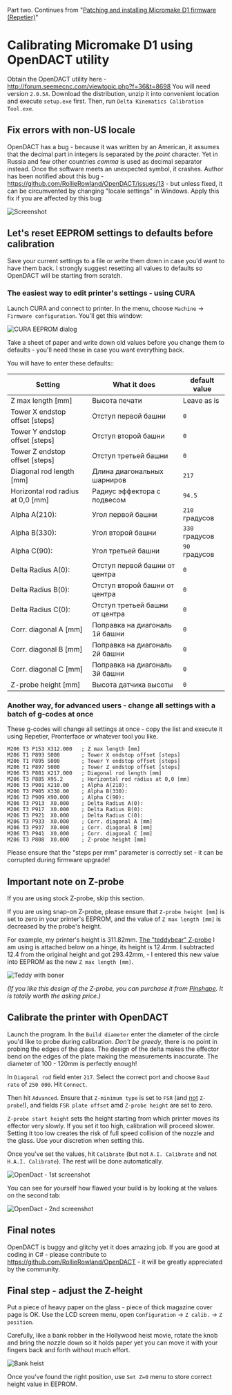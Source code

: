 Part two. Continues from "[Patching and installing Micromake D1 firmware (Repetier)](https://github.com/Bougakov/Micromake-D1-3D-printer/blob/master/Installing%20custom%20firmware%.md)"

# Calibrating Micromake D1 using OpenDACT utility

Obtain the OpenDACT utility here - http://forum.seemecnc.com/viewtopic.php?f=36&t=8698 You will need version `2.0.5A`. Download the distribution, unzip it into convenient location and execute `setup.exe` first. Then, run `Delta Kinematics Calibration Tool.exe`.

## Fix errors with non-US locale

OpenDACT has a bug - because it was written by an American, it assumes that the decimal part in integers is separated by the *point* character. Yet in Russia and few other countries *comma* is used as decimal separator instead. Once the software meets an unexpected symbol, it crashes. Author has been notified about this bug - https://github.com/RollieRowland/OpenDACT/issues/13 - but unless fixed, it can be circumvented by changing "locale settings" in Windows. Apply this fix if you are affected by this bug:

![Screenshot](https://cloud.githubusercontent.com/assets/1763243/20276440/4d898040-aaad-11e6-83a2-d61963abfb82.png)

## Let's reset EEPROM settings to defaults before calibration

Save your current settings to a file or write them down in case you'd want to have them back. I strongly suggest resetting all values to defaults so OpenDACT will be starting from scratch. 

### The easiest way to edit printer's settings - using CURA

Launch CURA and connect to printer. In the menu, choose `Machine` -> `Firmware configuration`. You'll get this window:

![CURA EEPROM dialog](https://pp.userapi.com/c836128/v836128745/415b2/MxaS8MbzS88.jpg)

Take a sheet of paper and write down old values before you change them to defaults - you'll need these in case you want everything back.

You will have to enter these defaults::

| Setting | What it does | default value |
| --- | --- | --- |
| Z max length [mm] | Высота печати | Leave as is |
| Tower X endstop offset [steps] | Отступ первой башни | `0` |
| Tower Y endstop offset [steps] | Отступ второй башни | `0` |
| Tower Z endstop offset [steps] | Отступ третьей башни | `0` |
| Diagonal rod length [mm] | Длина диагональных шарниров | `217` |
| Horizontal rod radius at 0,0 [mm] | Радиус эффектора с подвесом | `94.5` |
| Alpha A(210): | Угол первой башни | `210` градусов |
| Alpha B(330): | Угол второй башни | `330` градусов |
| Alpha C(90): | Угол третьей башни | `90` градусов |
| Delta Radius A(0): | Отступ первой башни от центра | `0` |
| Delta Radius B(0): | Отступ второй башни от центра | `0` |
| Delta Radius C(0): | Отступ третьей башни от центра | `0` |
| Corr. diagonal A [mm] | Поправка на диагональ 1й башни | `0` |
| Corr. diagonal B [mm] | Поправка на диагональ 2й башни | `0` |
| Corr. diagonal C [mm] | Поправка на диагональ 3й башни | `0` |
| Z-probe height [mm]  | Высота датчика высоты | `0` |

### Another way, for advanced users - change all settings with a batch of g-codes at once 

These g-codes will change all settings at once - copy the list and execute it using Repetier, Pronterface or whatever tool you like.

    M206 T3 P153 X312.000   ; Z max length [mm]
    M206 T1 P893 S000       ; Tower X endstop offset [steps]
    M206 T1 P895 S000       ; Tower Y endstop offset [steps]
    M206 T1 P897 S000       ; Tower Z endstop offset [steps]
    M206 T3 P881 X217.000   ; Diagonal rod length [mm]
    M206 T3 P885 X95.2      ; Horizontal rod radius at 0,0 [mm]
    M206 T3 P901 X210.00    ; Alpha A(210):
    M206 T3 P905 X330.00    ; Alpha B(330):
    M206 T3 P909 X90.000    ; Alpha C(90):
    M206 T3 P913  X0.000    ; Delta Radius A(0):
    M206 T3 P917  X0.000    ; Delta Radius B(0):
    M206 T3 P921  X0.000    ; Delta Radius C(0):
    M206 T3 P933  X0.000    ; Corr. diagonal A [mm]
    M206 T3 P937  X0.000    ; Corr. diagonal B [mm] 
    M206 T3 P941  X0.000    ; Corr. diagonal C [mm] 
    M206 T3 P808  X0.000    ; Z-probe height [mm] 

Please ensure that the "steps per mm" parameter is correctly set - it can be corrupted during firmware upgrade!

## Important note on Z-probe

If you are using stock Z-probe, skip this section.

If you are using snap-on Z-probe, please ensure that `Z-probe height [mm]` is set to zero in your printer's EEPROM, and the value of `Z max length [mm]` is decreased by the probe's height.

For example, my printer's height is 311.82mm. [The "teddybear" Z-probe](https://www.facebook.com/groups/173676226330714/permalink/371138909917777/) I am using is attached below on a hinge, its height is 12.4mm. I subtracted 12.4 from the original height and got 293.42mm, - I entered this new value into EEPROM as the new `Z max length [mm]`.

![Teddy with boner](https://scontent-ams3-1.xx.fbcdn.net/v/t1.0-9/16195531_10158495767570354_6174518943208334893_n.jpg?oh=798154abea958b18114b8c29e6ea8d4f&oe=59636BB6)

*(If you like this design of the Z-probe, you can purchase it from [Pinshape](https://pinshape.com/items/31151-3d-printed-z-eddy-the-micromake-z-probe-e3d-v5-fits-afinibot-etc). It is totally worth the asking price.)*

## Calibrate the printer with OpenDACT

Launch the program. In the `Build diameter` enter the diameter of the circle you'd like to probe during calibration. _Don't be greedy_, there is no point in probing the edges of the glass. The design of the delta makes the effector bend on the edges of the plate making the measurements inaccurate. The diameter of 100 - 120mm is perfectly enough!

In `Diagonal rod` field enter `217`. Select the correct port and choose `Baud rate` of `250 000`. Hit `Connect`.

Then hit `Advanced`. Ensure that `Z-minimum type` is set to `FSR` (and [not](https://github.com/RollieRowland/OpenDACT/issues/14#issuecomment-288098600) `Z-probe`!), and fields `FSR plate offset` amd `Z-probe height` are set to zero. 

`Z-probe start height` sets the height starting from which printer moves its effector very slowly. If you set it too high, calibration will proceed slower. Setting it too low creates the risk of full speed collision of the nozzle and the glass. Use your discretion when setting this.

Once you've set the values, hit `Calibrate` (but not `A.I. Calibrate` and not `H.A.I. Calibrate`). The rest will be done automatically.

![OpenDact - 1st screenshot](https://raw.githubusercontent.com/Bougakov/Micromake-D1-3D-printer/master/opendact1.png)

You can see for yourself how flawed your build is by looking at the values on the second tab:

![OpenDact - 2nd screenshot](https://raw.githubusercontent.com/Bougakov/Micromake-D1-3D-printer/master/opendact2.png)

## Final notes

OpenDACT is buggy and glitchy yet it does amazing job. If you are good at coding in C# - please contribute to  https://github.com/RollieRowland/OpenDACT - it will be greatly appreciated by the community.

## Final step - adjust the Z-height

Put a piece of heavy paper on the glass - piece of thick magazine cover page is OK. Use the LCD screen menu, open `Configuration` -> `Z calib.` -> `Z position`.

Carefully, like a bank robber in the Hollywood heist movie, rotate the knob and bring the nozzle down so it holds paper yet you can move it with your fingers back and forth without much effort. 

![Bank heist](https://raw.githubusercontent.com/Bougakov/Micromake-D1-3D-printer/master/images/lock%20artist.jpg)

Once you've found the right position, use `Set Z=0` menu to store correct height value in EEPROM.
